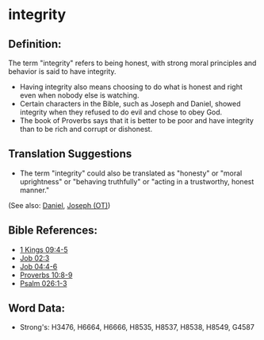 # integrity #

## Definition: ##

The term "integrity" refers to being honest, with strong moral principles and behavior is said to have integrity.

* Having integrity also means choosing to do what is honest and right even when nobody else is watching.
* Certain characters in the Bible, such as Joseph and Daniel, showed integrity when they refused to do evil and chose to obey God.
* The book of Proverbs says that it is better to be poor and have integrity than to be rich and corrupt or dishonest.

## Translation Suggestions ##

* The term "integrity" could also be translated as "honesty" or "moral uprightness" or "behaving truthfully" or "acting in a trustworthy, honest manner."

(See also: [Daniel](../names/daniel.md), [Joseph (OT)](../names/josephot.md))

## Bible References: ##

* [1 Kings 09:4-5](rc://en/tn/help/1ki/09/04)
* [Job 02:3](rc://en/tn/help/job/02/03)
* [Job 04:4-6](rc://en/tn/help/job/04/04)
* [Proverbs 10:8-9](rc://en/tn/help/pro/10/08)
* [Psalm 026:1-3](rc://en/tn/help/psa/026/001)

## Word Data: ##

* Strong's: H3476, H6664, H6666, H8535, H8537, H8538, H8549, G4587
